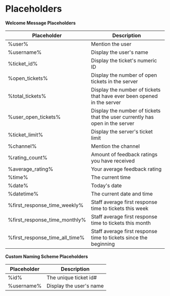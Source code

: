 # Placeholders

**Welcome Message Placeholders**

|Placeholder|Description|  
|--|--|  
| %user% | Mention the user |
| %username% | Display the user's name |
| %ticket_id% | Display the ticket's numeric ID |
| %open_tickets% | Display the number of open tickets in the server |
| %total_tickets% | Display the number of tickets that have ever been opened in the server |
| %user_open_tickets% | Display the number of tickets that the user currently has open in the server |
| %ticket_limit% | Display the server's ticket limit   |
| %channel% | Mention the channel |
| %rating_count% | Amount of feedback ratings you have received |
| %average_rating% | Your average feedback rating |
| %time% | The current time |
| %date% | Today's date |
| %datetime% | The current date and time |
| %first_response_time_weekly% | Staff average first response time to tickets this week |
| %first_response_time_monthly% | Staff average first response time to tickets this month |
| %first_response_time_all_time% | Staff average first response time to tickets since the beginning |

**Custom Naming Scheme Placeholders**

|Placeholder|Description|
|--|--|
| %id% | The unique ticket id# |
| %username% | Display the user's name |